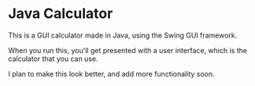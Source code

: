 # Java Calculator
This is a GUI calculator made in Java, using the Swing GUI framework.

When you run this, you'll get presented with a user interface, which is the calculator that you can use.

I plan to make this look better, and add more functionality soon.